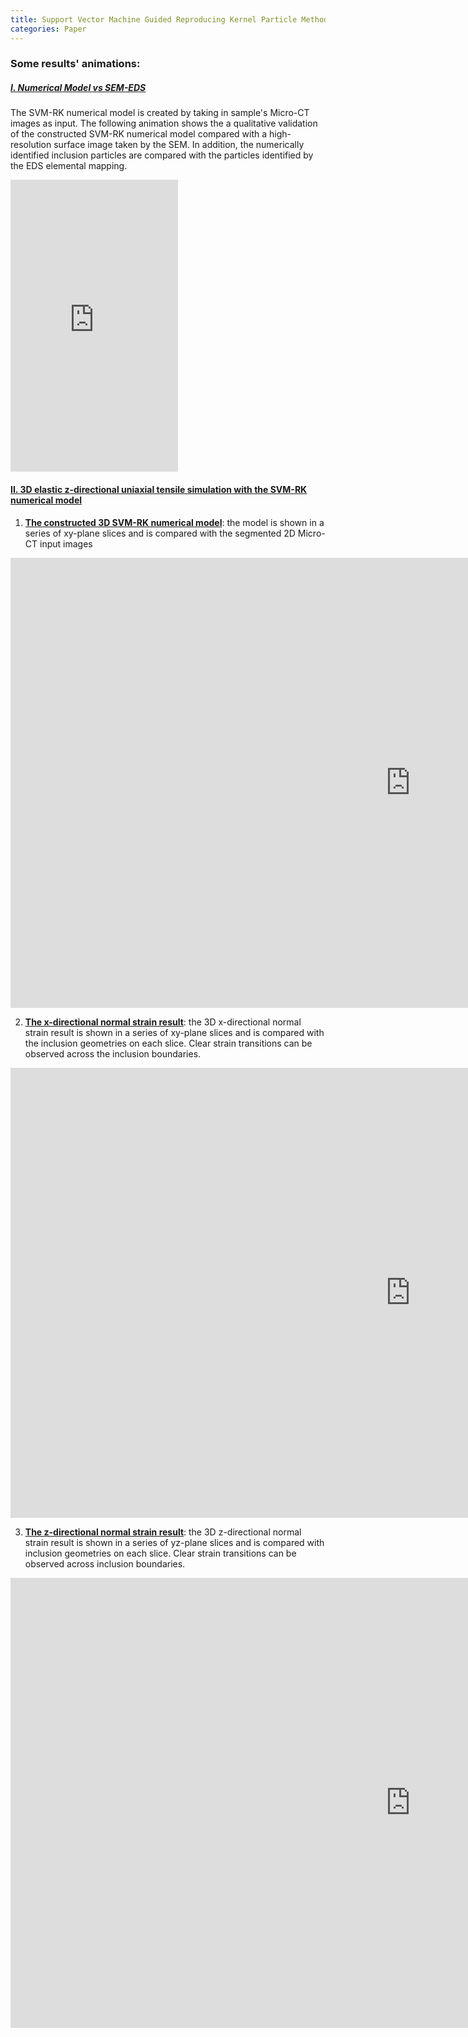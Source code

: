 ```yaml
---
title: Support Vector Machine Guided Reproducing Kernel Particle Method for Image-Based Modeling of Microstructures
categories: Paper
---
```


### Some results' animations:



##### <u>I.  Numerical Model vs SEM-EDS</u>

The SVM-RK numerical model is created by taking in sample's Micro-CT images as input. The following animation shows the a qualitative validation of the constructed SVM-RK numerical model compared with a high-resolution surface image taken by the SEM. In addition, the numerically identified inclusion particles are compared with the particles identified by the EDS elemental mapping.

<iframe width="268" height="467" src="https://www.youtube.com/embed/l4uihQ9R194" title="SVM-RK Constructed Numerical Model Validation with SEM EDS Images" frameborder="0" allow="accelerometer; autoplay; clipboard-write; encrypted-media; gyroscope; picture-in-picture; web-share" allowfullscreen></iframe>



#### <u>II. 3D elastic z-directional uniaxial tensile simulation with the SVM-RK numerical model</u>

1. **<u>The constructed 3D SVM-RK numerical model</u>**: the model is shown in a series of xy-plane slices and is compared with the segmented 2D Micro-CT input images

<iframe width="1280" height="720" src="https://www.youtube.com/embed/PH4LqpgndTI" title="3D SVM-RK Numerical Model XY Slices" frameborder="0" allow="accelerometer; autoplay; clipboard-write; encrypted-media; gyroscope; picture-in-picture; web-share" allowfullscreen></iframe>

2. **<u>The x-directional normal strain result</u>**: the 3D x-directional normal strain result is shown in a series of xy-plane slices and is compared with the inclusion geometries on each slice. Clear strain transitions can be observed across the inclusion boundaries.

<iframe width="1280" height="720" src="https://www.youtube.com/embed/t6WLFNPZscA" title="X Directional Normal Strain result of 3D Uniaxial Tensile Simulation using SVM-RK Numerical Model" frameborder="0" allow="accelerometer; autoplay; clipboard-write; encrypted-media; gyroscope; picture-in-picture; web-share" allowfullscreen></iframe>



3. **<u>The z-directional normal strain result</u>**: the 3D z-directional normal strain result is shown in a series of yz-plane slices and is compared with inclusion geometries on each slice. Clear strain transitions can be observed across inclusion boundaries. 

<iframe width="1280" height="720" src="https://www.youtube.com/embed/gCxmu8E0I-Q" title="Z-directional Normal Strain Result of 3D Uniaxial Tensile Simulation using  SVM-RK Numerical Model" frameborder="0" allow="accelerometer; autoplay; clipboard-write; encrypted-media; gyroscope; picture-in-picture; web-share" allowfullscreen></iframe>

